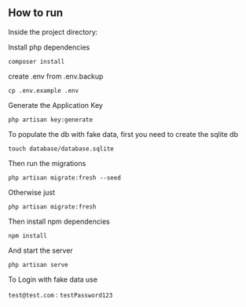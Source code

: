 ## How to run
Inside the project directory:

Install php dependencies

`composer install`

create .env from .env.backup

`cp .env.example .env`

Generate the Application Key

`php artisan key:generate`

To populate the db with fake data, first you need to create the sqlite db

`touch database/database.sqlite`

Then run the migrations

`php artisan migrate:fresh --seed`

Otherwise just

`php artisan migrate:fresh`

Then install npm dependencies

`npm install`


And start the server

`php artisan serve`

To Login with fake data use

`test@test.com` : `testPassword123`
